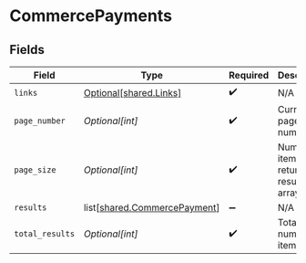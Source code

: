 # CommercePayments


## Fields

| Field                                                                      | Type                                                                       | Required                                                                   | Description                                                                |
| -------------------------------------------------------------------------- | -------------------------------------------------------------------------- | -------------------------------------------------------------------------- | -------------------------------------------------------------------------- |
| `links`                                                                    | [Optional[shared.Links]](undefined/models/shared/links.md)                 | :heavy_check_mark:                                                         | N/A                                                                        |
| `page_number`                                                              | *Optional[int]*                                                            | :heavy_check_mark:                                                         | Current page number.                                                       |
| `page_size`                                                                | *Optional[int]*                                                            | :heavy_check_mark:                                                         | Number of items to return in results array.                                |
| `results`                                                                  | list[[shared.CommercePayment](undefined/models/shared/commercepayment.md)] | :heavy_minus_sign:                                                         | N/A                                                                        |
| `total_results`                                                            | *Optional[int]*                                                            | :heavy_check_mark:                                                         | Total number of items.                                                     |